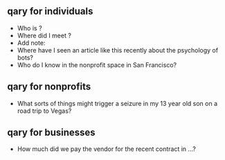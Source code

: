 ## qary for individuals 

- Who is <person I met before>?
- Where did I meet <person I met before>?
- Add note: <note content> 
- Where have I seen an article like this recently about the psychology of bots?
- Who do I know in the nonprofit space in San Francisco? 


## qary for nonprofits
- What sorts of things might trigger a seizure in my 13 year old son on a road trip to Vegas?

## qary for businesses 
- How much did we pay the vendor for the recent contract in ...?